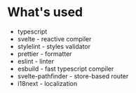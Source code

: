 # What's used

- typescript
- svelte - reactive compiler
- stylelint - styles validator
- prettier - formatter
- eslint - linter
- esbuild - fast typescript compiler
- svelte-pathfinder - store-based router
- i18next - localization
